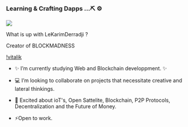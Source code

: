 ### Learning & Crafting Dapps ...⛏️ ⚙️

<a href="https://github.com/LeKarimDerradji">
  <img align="center" src="https://github-readme-stats.vercel.app/api?username=LeKarimDerradji&count_private=true&show_icons=true&theme=chartreuse-dark" />
</a>



What is up with LeKarimDerradji ? 

Creator of BLOCKMADNESS

[!vitalik](https://cdn.discordapp.com/attachments/861741561104433192/877933409081647124/unknown.png)

- :sparkles: I’m currently studying Web and Blockchain developpment. :sparkles:

-  :computer: I’m looking to collaborate on projects that necessitate creative and lateral thinkings.

- 💬 Excited about ioT's, Open Sattelite, Blockchain, P2P Protocols, Decentralization and the Future of Money. 

- ⚡Open to work. 


